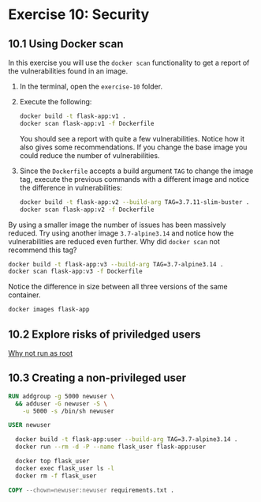 # Exercise 10: Security

## 10.1 Using Docker scan

In this exercise you will use the `docker scan` functionality to get a report of the vulnerabilities found in an image.

1. In the terminal, open the `exercise-10` folder.
1. Execute the following:
    ```bash
    docker build -t flask-app:v1 .
    docker scan flask-app:v1 -f Dockerfile
    ```
    You should see a report with quite a few vulnerabilities. Notice how it also gives some recommendations. If you change the base image you could reduce the number of vulnerabilities.

1. Since the `Dockerfile` accepts a build argument `TAG` to change the image tag, execute the previous commands with a different image and notice the difference in vulnerabilities:
    ```bash
    docker build -t flask-app:v2 --build-arg TAG=3.7.11-slim-buster .
    docker scan flask-app:v2 -f Dockerfile
    ```
By using a smaller image the number of issues has been massively reduced. Try using another image `3.7-alpine3.14` and notice how the vulnerabilities are reduced even further. Why did `docker scan` not recommend this tag?
  ```bash
  docker build -t flask-app:v3 --build-arg TAG=3.7-alpine3.14 .
  docker scan flask-app:v3 -f Dockerfile
  ```

Notice the difference in size between all three versions of the same container.
```bash
docker images flask-app
```

## 10.2 Explore risks of priviledged users
[Why not run as root](https://medium.com/@mccode/processes-in-containers-should-not-run-as-root-2feae3f0df3b)

## 10.3 Creating a non-privileged user

```Dockerfile
RUN addgroup -g 5000 newuser \
  && adduser -G newuser -S \
    -u 5000 -s /bin/sh newuser

USER newuser
```

```bash
  docker build -t flask-app:user --build-arg TAG=3.7-alpine3.14 .
  docker run --rm -d -P --name flask_user flask-app:user

  docker top flask_user
  docker exec flask_user ls -l
  docker rm -f flask_user
```

```Dockerfile
COPY --chown=newuser:newuser requirements.txt .
```
